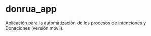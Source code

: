 # donrua_app

Aplicación para la automatización de los procesos de intenciones y Donaciones (versión móvil).

